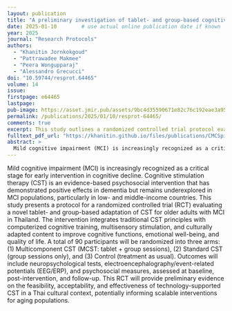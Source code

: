 ```yaml
---
layout: publication
title: "A preliminary investigation of tablet- and group-based cognitive stimulation therapy for older adults with mild cognitive impairment in Thailand: protocol for a randomized controlled trial"
date: 2025-01-10        # use actual online publication date if known
year: 2025
journal: "Research Protocols"
authors:
  - "Khanitin Jornkokgoud"
  - "Pattrawadee Makmee"
  - "Peera Wongupparaj"
  - "Alessandro Grecucci"
doi: "10.59744/resprot.64465"
volume: 14
issue: 
firstpage: e64465
lastpage:
pub-image: https://asset.jmir.pub/assets/9bc4d35590671e82c76c192eae3a95d9.png
permalink: /publications/2025/01/10/resprot-64465/
comments: true
excerpt: This study outlines a randomized controlled trial protocol evaluating a novel tablet- and group-based cognitive stimulation therapy (CST) for older adults with mild cognitive impairment in Thailand, integrating cultural adaptation and multimodal assessments.
fulltext_pdf_url: "https://khanitin.github.io/files/publications/CMCSpilot.pdf"
abstract: >
  Mild cognitive impairment (MCI) is increasingly recognized as a critical stage for early intervention in cognitive decline. Cognitive stimulation therapy (CST) is an evidence-based psychosocial intervention that has demonstrated positive effects in dementia but remains underexplored in MCI populations, particularly in low- and middle-income countries. This study presents a protocol for a randomized controlled trial (RCT) evaluating a novel tablet- and group-based adaptation of CST for older adults with MCI in Thailand. The intervention integrates traditional CST principles with computerized cognitive training, multisensory stimulation, and culturally adapted content to improve cognitive functions, emotional well-being, and quality of life. A total of 90 participants will be randomized into three arms: (1) Multicomponent CST (MCST: tablet + group sessions), (2) Standard CST (group sessions only), and (3) Control (treatment as usual). Outcomes will include neuropsychological tests, electroencephalography/event-related potentials (EEG/ERP), and psychosocial measures, assessed at baseline, post-intervention, and follow-up. This RCT will provide preliminary evidence on the feasibility, acceptability, and effectiveness of technology-supported CST in a Thai cultural context, potentially informing scalable interventions for aging populations.
---
```


  Mild cognitive impairment (MCI) is increasingly recognized as a critical stage for early intervention in cognitive decline. Cognitive stimulation therapy (CST) is an evidence-based psychosocial intervention that has demonstrated positive effects in dementia but remains underexplored in MCI populations, particularly in low- and middle-income countries. This study presents a protocol for a randomized controlled trial (RCT) evaluating a novel tablet- and group-based adaptation of CST for older adults with MCI in Thailand. The intervention integrates traditional CST principles with computerized cognitive training, multisensory stimulation, and culturally adapted content to improve cognitive functions, emotional well-being, and quality of life. A total of 90 participants will be randomized into three arms: (1) Multicomponent CST (MCST: tablet + group sessions), (2) Standard CST (group sessions only), and (3) Control (treatment as usual). Outcomes will include neuropsychological tests, electroencephalography/event-related potentials (EEG/ERP), and psychosocial measures, assessed at baseline, post-intervention, and follow-up. This RCT will provide preliminary evidence on the feasibility, acceptability, and effectiveness of technology-supported CST in a Thai cultural context, potentially informing scalable interventions for aging populations.
